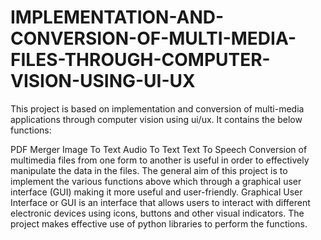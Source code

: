 # IMPLEMENTATION-AND-CONVERSION-OF-MULTI-MEDIA-FILES-THROUGH-COMPUTER-VISION-USING-UI-UX

This project is based on implementation and conversion of multi-media applications through computer vision using ui/ux. It contains the below functions:

PDF Merger
Image To Text
Audio To Text
Text To Speech
Conversion of multimedia files from one form to another is useful in order to effectively manipulate the data in the files. The general aim of this project is to implement the various functions above which through a graphical user interface (GUI) making it more useful and user-friendly. Graphical User Interface or GUI is an interface that allows users to interact with different electronic devices using icons, buttons and other visual indicators. The project makes effective use of python libraries to perform the functions.
